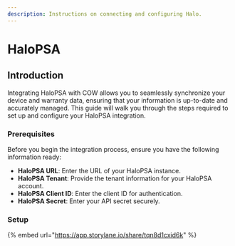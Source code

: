 ```yaml
---
description: Instructions on connecting and configuring Halo.
---
```


# HaloPSA

## Introduction

Integrating HaloPSA with COW allows you to seamlessly synchronize your device and warranty data, ensuring that your information is up-to-date and accurately managed. This guide will walk you through the steps required to set up and configure your HaloPSA integration.

### Prerequisites

Before you begin the integration process, ensure you have the following information ready:

* **HaloPSA URL**: Enter the URL of your HaloPSA instance.
* **HaloPSA Tenant**: Provide the tenant information for your HaloPSA account.
* **HaloPSA Client ID**: Enter the client ID for authentication.
* **HaloPSA Secret**: Enter your API secret securely.

### Setup

{% embed url="https://app.storylane.io/share/tqn8d1cxid6k" %}
